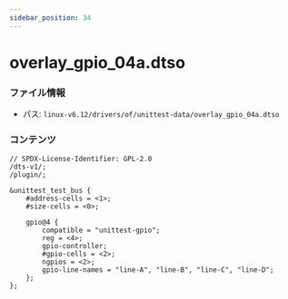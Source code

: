 ```yaml
---
sidebar_position: 34
---
```

# overlay_gpio_04a.dtso

### ファイル情報

- パス: `linux-v6.12/drivers/of/unittest-data/overlay_gpio_04a.dtso`

### コンテンツ

```dtso
// SPDX-License-Identifier: GPL-2.0
/dts-v1/;
/plugin/;

&unittest_test_bus {
	#address-cells = <1>;
	#size-cells = <0>;

	gpio@4 {
		compatible = "unittest-gpio";
		reg = <4>;
		gpio-controller;
		#gpio-cells = <2>;
		ngpios = <2>;
		gpio-line-names = "line-A", "line-B", "line-C", "line-D";
	};
};

```
